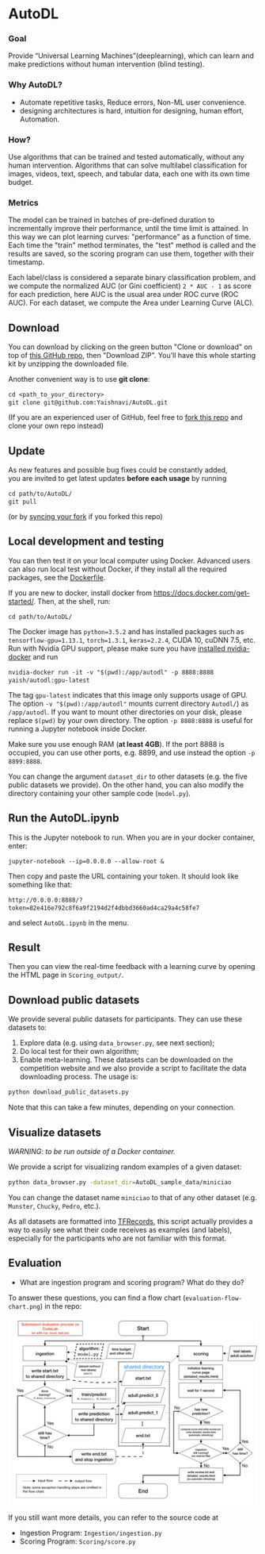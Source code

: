 AutoDL
======================================
### Goal
Provide “Universal Learning Machines”(deeplearning), which can learn and make predictions without human intervention (blind testing).  
  
### Why AutoDL?  
- Automate repetitive tasks, Reduce errors, Non-ML user convenience. 
- designing architectures is hard, intuition for designing, human effort, Automation.  
  
### How?  
Use algorithms that can be trained and tested automatically, without any human intervention. Algorithms that can solve multilabel classification for images, videos, text, speech, and tabular data, each one with its own time budget.  

### Metrics
The model can be trained in batches of pre-defined duration to incrementally improve their performance, until the time limit is attained. In this way we can plot learning curves: "performance" as a function of time. Each time the "train" method terminates, the "test" method is called and the results are saved, so the scoring program can use them, together with their timestamp.  

Each label/class is considered a separate binary classification problem, and we compute the normalized AUC (or Gini coefficient) `2 * AUC - 1`
as score for each prediction, here AUC is the usual area under ROC curve (ROC AUC).
For each dataset, we compute the Area under Learning Curve (ALC).
  
## Download 

You can download by clicking on the green button
"Clone or download" on top of
[this GitHub repo](https://github.com/Yaishnavi/AutoDL),
then "Download ZIP". You'll have this whole starting kit by unzipping the
downloaded file.

Another convenient way is to use **git clone**:
```
cd <path_to_your_directory>
git clone git@github.com:Yaishnavi/AutoDL.git
```
(If you are an experienced user of GitHub, feel free to
[fork this repo](https://help.github.com/en/articles/fork-a-repo) and
clone your own repo instead)

## Update 

As new features and possible bug fixes could be constantly added,  
you are invited to get latest updates **before each usage** by running
```
cd path/to/AutoDL/
git pull
```
(or by [syncing your fork](https://help.github.com/en/articles/syncing-a-fork)
if you forked this repo)

## Local development and testing
You can then test it on your local computer using Docker. Advanced
users can also run local test without Docker, if they install all the required
packages,
see the [Dockerfile](https://github.com/Yaishnavi/AutoDL/blob/master/Dockerfile).

If you are new to docker, install docker from https://docs.docker.com/get-started/.
Then, at the shell, run:
```
cd path/to/AutoDL/
```

The Docker image has `python=3.5.2` and has
installed packages such as
`tensorflow-gpu=1.13.1`, `torch=1.3.1`,
`keras=2.2.4`, CUDA 10, cuDNN 7.5, etc. Run with Nvidia GPU support, please make sure you have
[installed nvidia-docker](https://github.com/NVIDIA/nvidia-docker) and run
```
nvidia-docker run -it -v "$(pwd):/app/autodl" -p 8888:8888 yaish/autodl:gpu-latest
```
The tag `gpu-latest` indicates that this image only supports usage of GPU.  
The option `-v "$(pwd):/app/autodl"` mounts current directory
`Autodl/`) as `/app/autodl`. If you want to mount other
directories on your disk, please replace `$(pwd)` by your own directory.
The option `-p 8888:8888` is useful for running a Jupyter notebook
inside Docker.

Make sure you use enough RAM (**at least 4GB**). If the port 8888 is occupied,
you can use other ports, e.g. 8899, and use instead the option `-p 8899:8888`.


You can change the argument `dataset_dir` to other datasets (e.g. the five
public datasets we provide). On the other hand,
you can also modify the directory containing your other sample code
(`model.py`).

## Run the AutoDL.ipynb
This is the Jupyter notebook to run. When you are in your
docker container, enter:
```
jupyter-notebook --ip=0.0.0.0 --allow-root &
```
Then copy and paste the URL containing your token. It should look like something
like that:
```
http://0.0.0.0:8888/?token=82e416e792c8f6a9f2194d2f4dbbd3660ad4ca29a4c58fe7
```
and select `AutoDL.ipynb` in the menu.

##  Result
Then you can view the real-time feedback with a learning curve by opening the
HTML page in `Scoring_output/`.

## Download public datasets
We provide several public datasets for participants. They can use these datasets to:
1. Explore data (e.g. using `data_browser.py`, see next section);
2. Do local test for their own algorithm;
3. Enable meta-learning.
These datasets can be downloaded on the competition website and we also provide
a script to facilitate the data downloading process. The usage
is:
```bash
python download_public_datasets.py
```
Note that this can take a few minutes, depending on your connection.

## Visualize datasets
*WARNING: to be run outside of a Docker container.*

We provide a script for visualizing random examples of a given dataset:
```bash
python data_browser.py -dataset_dir=AutoDL_sample_data/miniciao
```
You can change the dataset name `miniciao` to that of any other dataset
(e.g. `Munster`, `Chucky`, `Pedro`, etc.).

As all datasets are formatted into
[TFRecords](https://www.tensorflow.org/tutorials/load_data/tf_records),
this script actually provides a way to easily see what their
code receives as examples (and labels), especially for the participants who
are not familiar with this format.

## Evaluation

- What are ingestion program and scoring program? What do they do?

To answer these questions, you
can find a flow chart (`evaluation-flow-chart.png`) in the repo:

![Evaluation Flow Chart](evaluation-flow-chart.png "Evaluation process of the challenge")

If you still want more details, you can refer to the source code at
- Ingestion Program: `Ingestion/ingestion.py`
- Scoring Program: `Scoring/score.py`

